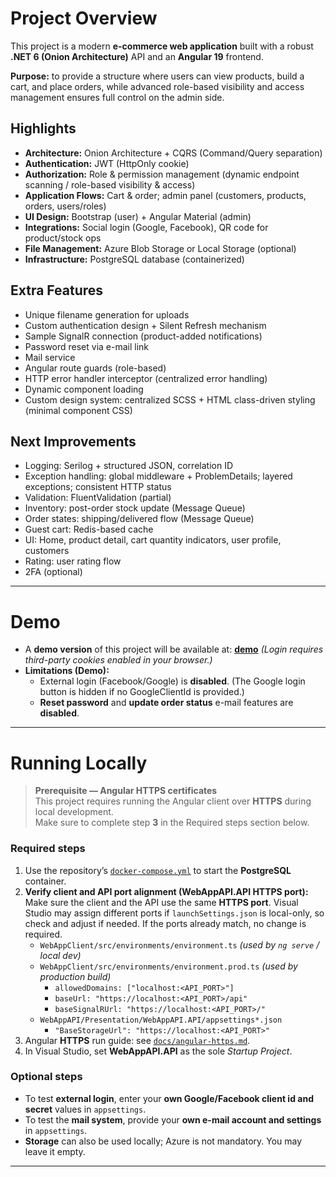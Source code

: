 # Project Overview
This project is a modern **e-commerce web application** built with a robust **.NET 6 (Onion Architecture)** API and an **Angular 19** frontend.  

**Purpose:** to provide a structure where users can view products, build a cart, and place orders, while advanced role-based visibility and access management ensures full control on the admin side.

## Highlights
- **Architecture:** Onion Architecture + CQRS (Command/Query separation)  
- **Authentication:** JWT (HttpOnly cookie)  
- **Authorization:** Role & permission management (dynamic endpoint scanning / role-based visibility & access)  
- **Application Flows:** Cart & order; admin panel (customers, products, orders, users/roles)  
- **UI Design:** Bootstrap (user) + Angular Material (admin)  
- **Integrations:** Social login (Google, Facebook), QR code for product/stock ops  
- **File Management:** Azure Blob Storage or Local Storage (optional)  
- **Infrastructure:** PostgreSQL database (containerized)

## Extra Features
- Unique filename generation for uploads  
- Custom authentication design + Silent Refresh mechanism  
- Sample SignalR connection (product-added notifications)  
- Password reset via e-mail link  
- Mail service  
- Angular route guards (role-based)  
- HTTP error handler interceptor (centralized error handling)  
- Dynamic component loading  
- Custom design system: centralized SCSS + HTML class-driven styling (minimal component CSS)

## Next Improvements
- Logging: Serilog + structured JSON, correlation ID  
- Exception handling: global middleware + ProblemDetails; layered exceptions; consistent HTTP status  
- Validation: FluentValidation (partial)  
- Inventory: post-order stock update (Message Queue)  
- Order states: shipping/delivered flow (Message Queue)  
- Guest cart: Redis-based cache  
- UI: Home, product detail, cart quantity indicators, user profile, customers  
- Rating: user rating flow  
- 2FA (optional)

---

# Demo
- A **demo version** of this project will be available at:  [**demo**](https://webappang.azurewebsites.net)  *(Login requires third-party cookies enabled in your browser.)*
- **Limitations (Demo):**
  - External login (Facebook/Google) is **disabled**. (The Google login button is hidden if no GoogleClientId is provided.)
  - **Reset password** and **update order status** e-mail features are **disabled**.  

---

# Running Locally
> **Prerequisite — Angular HTTPS certificates**  
> This project requires running the Angular client over **HTTPS** during local development.  
> Make sure to complete step **3** in the Required steps section below.

### Required steps
1. Use the repository’s [`docker-compose.yml`](./docker-compose.yml) to start the **PostgreSQL** container.  
2. **Verify client and API port alignment (WebAppAPI.API HTTPS port):**  
   Make sure the client and the API use the same **HTTPS port**. Visual Studio may assign different ports if `launchSettings.json` is local-only, so check and adjust if needed. If the ports already match, no change is required.  
   - `WebAppClient/src/environments/environment.ts` *(used by `ng serve` / local dev)*  
   - `WebAppClient/src/environments/environment.prod.ts` *(used by production build)*  
     - `allowedDomains: ["localhost:<API_PORT>"]`  
     - `baseUrl: "https://localhost:<API_PORT>/api"`  
     - `baseSignalRUrl: "https://localhost:<API_PORT>/"`  
   - `WebAppAPI/Presentation/WebAppAPI.API/appsettings*.json`  
     - `"BaseStorageUrl": "https://localhost:<API_PORT>"`
3. Angular **HTTPS** run guide: see [`docs/angular-https.md`](docs/angular-https.md).  
4. In Visual Studio, set **WebAppAPI.API** as the sole *Startup Project*.

### Optional steps
- To test **external login**, enter your **own Google/Facebook client id and secret** values in `appsettings`.  
- To test the **mail system**, provide your **own e-mail account and settings** in `appsettings`.  
- **Storage** can also be used locally; Azure is not mandatory. You may leave it empty.


---
